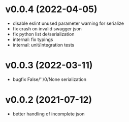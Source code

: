 # v0.0.4 (2022-04-05)

- disable eslint unused parameter warning for serialize
- fix crash on invalid swagger json
- fix python list de/serialization
- internal: fix typings
- internal: unit/integration tests

# v0.0.3 (2022-03-11)

- bugfix False/''/0/None serialization

# v0.0.2 (2021-07-12)

- better handling of incomplete json
